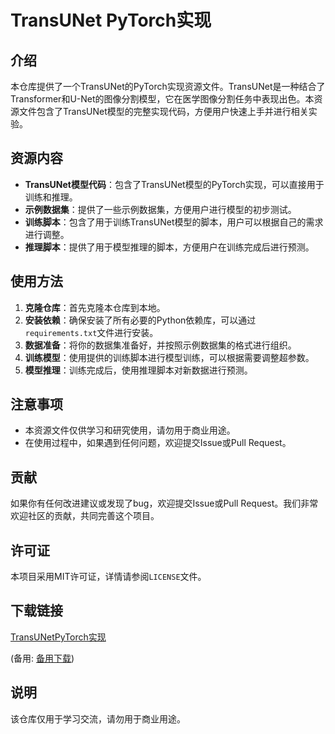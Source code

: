 # TransUNet PyTorch实现

## 介绍

本仓库提供了一个TransUNet的PyTorch实现资源文件。TransUNet是一种结合了Transformer和U-Net的图像分割模型，它在医学图像分割任务中表现出色。本资源文件包含了TransUNet模型的完整实现代码，方便用户快速上手并进行相关实验。

## 资源内容

- **TransUNet模型代码**：包含了TransUNet模型的PyTorch实现，可以直接用于训练和推理。
- **示例数据集**：提供了一些示例数据集，方便用户进行模型的初步测试。
- **训练脚本**：包含了用于训练TransUNet模型的脚本，用户可以根据自己的需求进行调整。
- **推理脚本**：提供了用于模型推理的脚本，方便用户在训练完成后进行预测。

## 使用方法

1. **克隆仓库**：首先克隆本仓库到本地。
2. **安装依赖**：确保安装了所有必要的Python依赖库，可以通过`requirements.txt`文件进行安装。
3. **数据准备**：将你的数据集准备好，并按照示例数据集的格式进行组织。
4. **训练模型**：使用提供的训练脚本进行模型训练，可以根据需要调整超参数。
5. **模型推理**：训练完成后，使用推理脚本对新数据进行预测。

## 注意事项

- 本资源文件仅供学习和研究使用，请勿用于商业用途。
- 在使用过程中，如果遇到任何问题，欢迎提交Issue或Pull Request。

## 贡献

如果你有任何改进建议或发现了bug，欢迎提交Issue或Pull Request。我们非常欢迎社区的贡献，共同完善这个项目。

## 许可证

本项目采用MIT许可证，详情请参阅`LICENSE`文件。

## 下载链接
[TransUNetPyTorch实现](https://pan.quark.cn/s/41611116b619) 

(备用: [备用下载](https://pan.baidu.com/s/1hxbPjHxcewOTPofguh1jiA?pwd=1234))

## 说明

该仓库仅用于学习交流，请勿用于商业用途。
